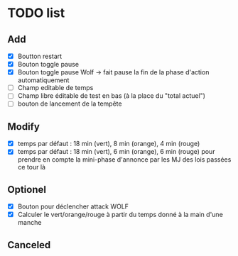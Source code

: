 # TODO list

## Add

- [x] Boutton restart
- [x] Bouton toggle pause
- [x] Bouton toggle pause Wolf -> fait pause la fin de la phase d'action automatiquement
- [ ] Champ editable de temps
- [ ] Champ libre éditable de test en bas (à la place du "total actuel")
- [ ] bouton de lancement de la tempête

## Modify

- [x] temps par défaut : 18 min (vert), 8 min (orange), 4 min (rouge)
- [x] temps par défaut : 18 min (vert), 6 min (orange), 6 min (rouge) pour prendre en compte la mini-phase d'annonce par les MJ des lois passées ce tour là

## Optionel

- [x] Bouton pour déclencher attack WOLF
- [x] Calculer le vert/orange/rouge à partir du temps donné à la main d'une manche

## Canceled
